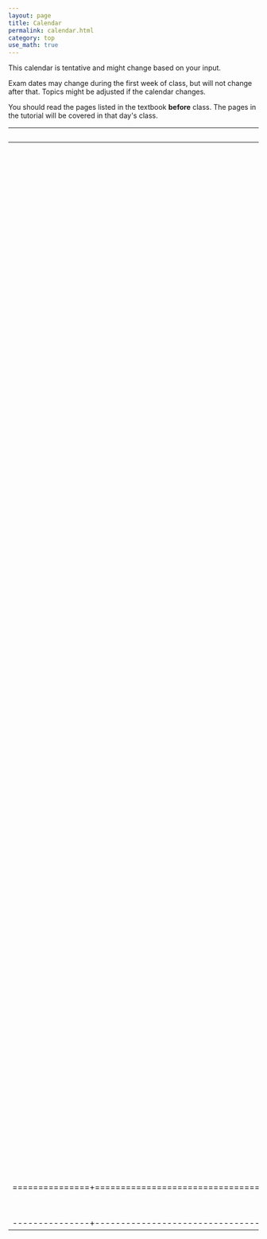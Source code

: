 ```yaml
---
layout: page
title: Calendar
permalink: calendar.html
category: top 
use_math: true
---
```


    
This calendar is tentative and might change based on your input. 

Exam dates may change during the first week of class, but will not change after that. Topics might be adjusted if the calendar changes.

You should read the pages listed in the textbook **before** class. The pages in the tutorial will be covered in that day's class.


| Date          | Topics                                                  | Assignments | Tutorials             | Quiz                    | Readings     |
|:-------------:|:-------------------------------------------------------:|:-----------:|:---------------------:|:-----------------------:|:------------:|
| 31 Aug | <a href="slides/lecture1/lecture1.pdf">Introduction to astronomy</a> |  |  |  |  |
| 2 Sept | The celestial sphere; <br>apparent motion of the sky | Assign HW1 | Celestial Sphere |  | <a href="https://openstax.org/books/astronomy/pages/1-6-a-tour-of-the-universe">Sec 1.6</a> |
| 7 Sept | Consequences of the rotating Earth:<br> the celestial sphere |  | Observers on Earth |  |  |
| 9 Sept | Consequences of the revolving Earth: <br>the Sun and the stars | HW1 due;<br>Assign HW2 | The Zodiac |  |  |
| 14 Sept | Consequences of the revolving Earth: <br>sidereal and solar days | HW2 due | Sidereal and Solar Day | Unit 1 |  |
| 16 Sept | Consequences of the Earth’s tilt: <br> the seasons | Assign HW3 | The Seasons |  |  |
| 21 Sept | The phases of the moon |  | Phases of the Moon |  |  |
| 23 Sept | Timekeeping | HW3 due<br>Assign Paper 1 |  |  |  |
| 28 Sept | Interlude I: <br>"Science done well" |  |  | Units 1+2 |  |
| 30 Sept | From geocentrism <br>to heliocentrism |  |  |  |  |
| 5 Oct | Kepler’s laws of orbital motion | Assign HW4 | Kepler's laws |  |  |
| 7 Oct | The law of gravitation | HW4 (short) due | Gravitation | Units 2+3 |  |
| 12 Oct | Newton’s laws of motion |  | Newton's laws of motion |  |  |
| 14 Oct | The conservation of energy | HW4 due | Conservation of energy | Units 3+4 |  |
| 19 Oct | Interlude II: <br>"Science done poorly" | Paper 1 due<br>Assign Paper 2 |  |  |  |
| 21 Oct | The nature of light | Assign HW5 | EM spectrum |  |  |
| 26 Oct | Thermal radiation |  | Thermal radiation |  |  |
| 28 Oct | Comparing stars | HW5 due |  | Units 4+5 |  |
| 2 Nov | Atomic energy levels:<br> absorption and emission | Assign HW6 |  |  |  |
| 4 Nov | Putting it all together: <br>Spectroscopy | Paper 2 due | Spectroscopy |  |  |
| 9 Nov | Composition of and <br>workings of the Sun | HW6 due |  |  |  |
| 11 Nov | The formation of <br>stars and planets |  |  | Units 5+6 |  |
| 16 Nov | The effect of atmospheres on<br>sunlight and planetlight | Assign HW7 |  |  |  |
| 18 Nov | The greenhouse effect |  | The greenhouse effect | Unit 6+7 |  |
| 30 Nov | Climate change in depth | HW7 due |  |  |  |
| 2 Dec | Spaceflight: <br>getting to the Moon |  |  |  |  |
| 7 Dec | Beyond the Moon: <br>Ad astra per aspera! |  |  |  |  |
| 9 Dec | To the stars: <br>ad astra per aspera!, II |  |  |  |  |
|===============+=========================================================+=============+=======================+=========================+==============+
| 14 Dec | FINAL EXAM: 3pm-5pm |  |  |  |  |
|---------------+---------------------------------------------------------+-------------+-----------------------+-------------------------+--------------+



